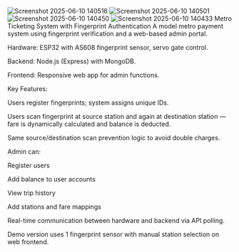 ![Screenshot 2025-06-10 140516](https://github.com/user-attachments/assets/5afe7b50-6464-455d-ac17-2f5b83702ab0)
![Screenshot 2025-06-10 140501](https://github.com/user-attachments/assets/68cef23b-0df1-4712-8340-9da2a21e7560)
![Screenshot 2025-06-10 140450](https://github.com/user-attachments/assets/5027cf30-50eb-4a66-a348-802ccd1585d6)
![Screenshot 2025-06-10 140433](https://github.com/user-attachments/assets/29c0ba7a-5d34-4056-afb6-18cf05196a8e)
Metro Ticketing System with Fingerprint Authentication
A model metro payment system using fingerprint verification and a web-based admin portal.

Hardware: ESP32 with AS608 fingerprint sensor, servo gate control.

Backend: Node.js (Express) with MongoDB.

Frontend: Responsive web app for admin functions.

Key Features:

Users register fingerprints; system assigns unique IDs.

Users scan fingerprint at source station and again at destination station — fare is dynamically calculated and balance is deducted.

Same source/destination scan prevention logic to avoid double charges.

Admin can:

Register users

Add balance to user accounts

View trip history

Add stations and fare mappings

Real-time communication between hardware and backend via API polling.

Demo version uses 1 fingerprint sensor with manual station selection on web frontend.
